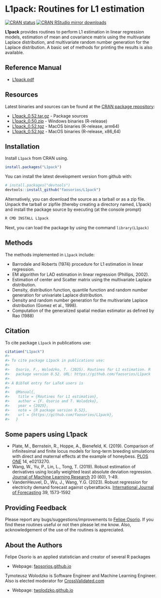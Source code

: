 <!-- README.md, last updated 2023-01-29, F.Osorio -->

# L1pack: Routines for L1 estimation

<!-- badges: start -->
[![CRAN status](http://www.r-pkg.org/badges/version/L1pack)](https://cran.r-project.org/package=L1pack)
[![CRAN RStudio mirror downloads](http://cranlogs.r-pkg.org/badges/L1pack)](https://cran.r-project.org/package=L1pack)
<!-- badges: end -->

**L1pack** provides routines to perform L1 estimation in linear regression models, estimation of mean and covariance matrix using the multivariate Laplace distribution, and multivariate random number generation for the Laplace distribution. A basic set of methods for printing the results is also available.

## Reference Manual

* [L1pack.pdf](https://cran.r-project.org/web/packages/L1pack/L1pack.pdf)

## Resources

Latest binaries and sources can be found at the [CRAN package repository](https://cran.r-project.org/package=L1pack):

* [L1pack_0.52.tar.gz](https://cran.r-project.org/src/contrib/L1pack_0.52.tar.gz) - Package sources
* [L1pack_0.50.zip](https://cran.r-project.org/bin/windows/contrib/4.4/L1pack_0.50.zip) - Windows binaries (R-release)
* [L1pack_0.52.tgz](https://cran.r-project.org/bin/macosx/big-sur-arm64/contrib/4.4/L1pack_0.52.tgz) - MacOS binaries (R-release, arm64)
* [L1pack_0.52.tgz](https://cran.r-project.org/bin/macosx/big-sur-x86_64/contrib/4.4/L1pack_0.52.tgz) - MacOS binaries (R-release, x86_64)

## Installation

Install `L1pack` from CRAN using.

``` r
install.packages("L1pack")
```
You can install the latest development version from github with:

``` r
# install.packages("devtools")
devtools::install_github("faosorios/L1pack")
```
Alternatively, you can download the source as a tarball or as a zip file. Unpack the tarball or zipfile (thereby creating a directory named, L1pack) and install the package source by executing (at the console prompt)

``` r
R CMD INSTALL L1pack
```
Next, you can load the package by using the command `library(L1pack)`

## Methods

The methods implemented in `L1pack` include:

-   Barrodale and Roberts (1974) procedure for L1 estimation in linear regression.
-   EM algorithm for LAD estimation in linear regression (Phillips, 2002).
-   Estimation of center and Scatter matrix using the multivariate Laplace distribution.
-   Density, distribution function, quantile function and random number generation for univariate Laplace distribution.
-   Density and random number generation for the multivariate Laplace distribution (Gomez et al., 1998).
-   Computation of the generalized spatial median estimator as defined by Rao (1988)

## Citation

To cite package `L1pack` in publications use:

``` r
citation("L1pack")
#> 
#> To cite package L1pack in publications use:
#> 
#>   Osorio, F., Wolodzko, T. (2025). Routines for L1 estimation. R
#>   package version 0.52. URL: https://github.com/faosorios/L1pack
#> 
#> A BibTeX entry for LaTeX users is
#> 
#>   @Manual{,
#>    title = {Routines for L1 estimation},
#>    author = {F. Osorio and T. Wolodzko},
#>    year = {2025},
#>    note = {R package version 0.52},
#>    url = {https://github.com/faosorios/L1pack},
#>   }
```
## Some papers using L1pack
- Plate, M., Bernstein, R., Hoppe, A., Bienefeld, K. (2019). Comparison of infinitesimal and finite locus models for long-term breeding simulations with direct and maternal effects at the example of honeybess. [PLOS ONE](https://doi.org/10.1371/journal.pone.0213270) 14, e0213270.
- Wang, W., Yu, P., Lin, L., Tong, T. (2019). Robust estimation of derivatives using locally weighted least absolute deviation regression. [Journal of Machine Learning Research](http://jmlr.org/papers/v20/17-340.html) 20 (60), 1-49.
- VandenHeuvel, D., Wu, J., Wang, Y.G. (2023). Robust regression for electricity demand forecast against cyberattacks. [International Journal of Forecasting](https://doi.org/10.1016/j.ijforecast.2022.10.004) 39, 1573-1592

## Providing Feedback

Please report any bugs/suggestions/improvements to [Felipe Osorio](https://faosorios.github.io/). 
If you find these routines useful or not then please let me know. Also, acknowledgement 
of the use of the routines is appreciated.

## About the Authors

Felipe Osorio is an applied statistician and creator of several R packages
* Webpage: [faosorios.github.io](https://faosorios.github.io/)

Tymoteusz Wolodzko is Software Engineer and Machine Learning Engineer. Also is elected moderator 
for [CrossValidated.com](https://stats.stackexchange.com/)
* Webpage: [twolodzko.github.io](https://twolodzko.github.io/)
